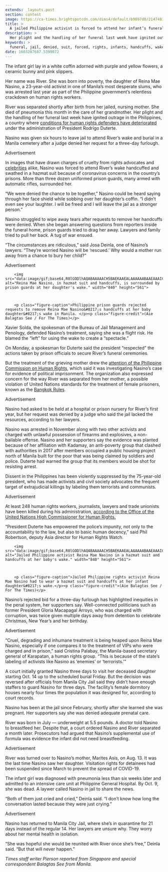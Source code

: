 ```yaml
--- 
extends: _layouts.post 
section: content 
image: https://ca-times.brightspotcdn.com/dims4/default/b9097d0/2147483647/strip/true/crop/1616x848+0+116/resize/1200x630!/quality/90/?url=https%3A%2F%2Fcalifornia-times-brightspot.s3.amazonaws.com%2Fc3%2F78%2Fbb32d0cb45e68c794ab86910f8ae%2Fdsc04495.jpg 
title: > 
  A jailed Philippine activist is forced to attend her infant’s funeral in handcuffs and a hazmat suit 
description: > 
  Her plight and the handling of her funeral last week have ignited outrage in the Philippines, a country where conditions for human rights defenders have deteriorated under the administration of President Rodrigo Duterte.AdvertisementAt least 248 human rights workers, journalists, lawyers and trade unionists have been killed during his administration, according to the Office of the United Nations High Commissioner for Human Rights.“President Duterte has empowered the police’s impunity, not only to the accountability to the law, but also to basic human decency,” said Phil Robertson, deputy Asia director for Human Rights Watch.Jailed Philippine rights activist Reina Mae Nasino had to wear a hazmat suit and handcuffs at her infant daughter’s wake.AdvertisementRiver was turned over to Nasino’s mother, Marites Asis, on Aug. 13. 
keywords: > 
  funeral, jail, denied, suit, forced, rights, infants, handcuffs, wake, jailed, hazmat, nasino, treatment, nasinos, mother, attend, human, prison, activist 
date: 1603287687.5390072 
--- 
```

<div><p>The infant girl lay in a white coffin adorned with purple and yellow flowers, a ceramic bunny and pink slippers.</p><p>Her name was River. She was born into poverty, the daughter of Reina Mae Nasino, a 23-year-old activist in one of Manila&#8217;s most desperate slums, who was arrested last year as part of the Philippine government&#8217;s relentless crackdown on human rights workers.</p><p>River was separated shortly after birth from her jailed, nursing mother. She died of pneumonia this month in the care of her grandmother. Her plight and the handling of her funeral last week have ignited outrage in the Philippines, a country where <a class="link" href="https://www.latimes.com/world-nation/story/2020-08-27/philippines-zara-alvarez-human-rights">conditions for human rights defenders have deteriorated</a> under the administration of President Rodrigo Duterte. </p><p>Nasino was given six hours to leave jail to attend River&#8217;s wake and burial in a Manila cemetery after a judge denied her request for a three-day furlough.</p><p class="google-dfp-ad-caption">Advertisement</p>
    <p id="google-ad2351de7a-6394-4006-8670-5b6ca540738f" class="google-dfp-ad injected">
        <p class="google-dfp-ad-placeholder"></p>
    </p>
<p>In images that have drawn charges of cruelty from rights advocates and <a class="link" href="https://entertainment.inquirer.net/393801/anne-curtis-agot-isidro-fellow-celebs-denounce-heavily-guarded-burial-of-baby-river" target="_blank">celebrities</a> alike, Nasino was forced to attend River&#8217;s wake handcuffed and swathed  in a hazmat suit because of coronavirus concerns in the country&#8217;s prisons. More than three dozen uniformed prison guards, many armed with automatic rifles, surrounded her.</p><p>&#8220;We were denied the chance to be together,&#8221; Nasino could be heard saying through her face shield while sobbing over her daughter&#8217;s coffin. &#8220;I didn&#8217;t even see your laughter. I will be freed and I will leave the jail as a stronger person.&#8221;</p><p>Nasino struggled to wipe away tears after requests to remove her handcuffs were denied. When she began answering questions from reporters inside the funeral home, prison guards tried to drag her away. Lawyers and family tried to pull her back. A tug of war ensued.</p><p>&#8220;The circumstances are ridiculous,&#8221; said Josa Deinla, one of Nasino&#8217;s lawyers. &#8220;They&#8217;re worried Nasino will be &#8216;rescued.&#8217; Why would a mother run away from a chance to bury her child?&#8221;</p><p class="google-dfp-ad-caption">Advertisement</p>
    <p id="google-ad6cd1cc1b-5101-4c43-b15f-2de91233d0a1" class="google-dfp-ad injected">
        <p class="google-dfp-ad-placeholder"></p>
    </p>
<p></p><p id="nativo_1"></p>
    
        <img src="data:image/gif;base64,R0lGODlhAQABAAAAACH5BAEKAAEALAAAAAABAAEAAAICTAEAOw==" alt="Reina Mae Nasino, in hazmat suit and handcuffs, is surrounded by prison guards at her daughter's wake." width="840" height="561">
    
    
    
        <p class="figure-caption">Philippine prison guards rejected requests to remove Reina Mae Nasino&#8217;s handcuffs at her baby daughter&#8217;s wake in Manila. </p><p class="figure-credit">(Aie Balagtas See / For The Times)</p>
        
<p>Xavier Solda, the spokesman of the Bureau of Jail Management and Penology, defended Nasino&#8217;s treatment, saying she was a flight risk. He blamed the &#8220;left&#8221; for using the wake to create a &#8220;spectacle.&#8221;</p><p>On Monday, a spokesman for Duterte said the president &#8220;respected&#8221; the actions taken by prison officials to secure River&#8217;s funeral ceremonies.</p><p>But the treatment of the grieving mother drew the <a class="link" href="http://chr.gov.ph/statement-of-chr-spokesperson-atty-jacqueline-ann-de-guia-on-the-case-of-reinna-mae-nasino/" target="_blank">attention of the Philippine Commission on Human Rights</a>, which said it was investigating Nasino&#8217;s case for evidence of political imprisonment. The organization also expressed concern for the way River was separated from her mother, a possible violation of United Nations standards for the treatment of female prisoners, known as the <a class="link" href="https://www.ohchr.org/Documents/ProfessionalInterest/BangkokRules.pdf" target="_blank">Bangkok Rules</a>.</p><p class="google-dfp-ad-caption">Advertisement</p>
    <p id="google-ada40f9a5e-0f0a-46b5-9a9c-4927666fb0fd" class="google-dfp-ad injected">
        <p class="google-dfp-ad-placeholder"></p>
    </p>
<p>Nasino had asked to be held at a hospital or prison nursery for River&#8217;s first year, but her request was denied by a judge who said the jail lacked the resources, according to her lawyers.</p><p>Nasino was arrested in November along with two other activists and charged with unlawful possession of firearms and explosives, a non-bailable offense. Nasino and her supporters say the evidence was planted because of her affiliation with Kadamay, an anti-poverty group that clashed with authorities in 2017 after members occupied a public housing project north of Manila built for the poor that was being claimed by soldiers and police. Duterte had warned the group that its members would be shot for resisting arrest.</p><p>Dissent in the Philippines has been violently suppressed by the 75-year-old president, who has made activists and civil society advocates the frequent target of extrajudicial killings by labeling them terrorists and communists.</p><p class="google-dfp-ad-caption">Advertisement</p>
    <p id="google-ad086b7be2-8938-4c0f-a77c-4221b06454ee" class="google-dfp-ad injected">
        <p class="google-dfp-ad-placeholder"></p>
    </p>
<p>At least 248 human rights workers, journalists, lawyers and trade unionists have been killed during his administration, <a class="link" href="https://www.ohchr.org/EN/NewsEvents/Pages/DisplayNews.aspx?NewsID=25924&amp;LangID=E" target="_blank">according to the Office of the United Nations High Commissioner for Human Rights.</a></p><p>&#8220;President Duterte has empowered the police&#8217;s impunity, not only to the accountability to the law, but also to basic human decency,&#8221; said Phil Robertson, deputy Asia director for Human Rights Watch.</p><p></p>
    
        <img src="data:image/gif;base64,R0lGODlhAQABAAAAACH5BAEKAAEALAAAAAABAAEAAAICTAEAOw==" alt="Jailed Philippine activist Reina Mae Nasino in a hazmat suit and handcuffs at her baby's wake." width="840" height="561">
    
    
    
        <p class="figure-caption">Jailed Philippine rights activist Reina Mae Nasino had to wear a hazmat suit and handcuffs at her infant daughter&#8217;s wake.</p><p class="figure-credit">(Aie Balagtas See / For The Times)</p>
        
<p>Nasino&#8217;s rejected bid for a three-day furlough has highlighted inequities in the penal system, her supporters say. Well-connected politicians such as former President Gloria Macapagal Arroyo, who was charged with corruption, was twice given multiple days away from detention to celebrate Christmas, New Year&#8217;s and her birthday.</p><p class="google-dfp-ad-caption">Advertisement</p>
    <p id="google-ad8bd36a49-1691-42d9-a932-140031ee81ca" class="google-dfp-ad injected">
        <p class="google-dfp-ad-placeholder"></p>
    </p>
<p>&#8220;Cruel, degrading and inhumane treatment is being heaped upon Reina Mae Nasino, especially if one compares it to the treatment of VIPs who were charged and in prison,&#8221; said Cristina Palabay, the Manila-based secretary general of Karapatan, a human rights group. &#8220;This is because of the state&#8217;s labeling of activists like Nasino as &#8216;enemies&#8217; or &#8216;terrorists.&#8217;&#8221;</p><p>A court initially granted Nasino three days to visit her deceased daughter starting Oct. 14  up to the scheduled burial Friday. But the decision was reversed after officials from Manila City Jail said they didn&#8217;t have enough staffers to guard Nasino for three days. The facility&#8217;s female dormitory houses nearly four times the population it was designed for, according to court records.</p><p>Nasino has been at the jail since February, shortly after she learned she was pregnant. Her supporters say she was denied adequate prenatal care.</p><p>River was born in July &#8212; underweight at 5.5 pounds. A doctor told Nasino to breastfeed her. Despite that, a court ordered Nasino and River separated a month later. Prosecutors had argued that Nasino&#8217;s supplemental use of formula was evidence the infant did not need breastfeeding.</p><p class="google-dfp-ad-caption">Advertisement</p>
    <p id="google-adb533bf20-3325-44aa-ad6d-c777641043ab" class="google-dfp-ad injected">
        <p class="google-dfp-ad-placeholder"></p>
    </p>
<p></p><p>River was turned over to Nasino&#8217;s mother, Marites Asis, on Aug. 13. It was the last time Nasino saw her daughter. Visitation rights for detainees had been suspended since March to prevent the spread of COVID-19.</p><p>The infant girl was diagnosed with pneumonia less than six weeks later and admitted to an intensive care unit at Philippine General Hospital. By Oct. 9, she was dead. A laywer called Nasino in jail to share the news.</p><p>&#8220;Both of them just cried and cried,&#8221; Deinla said. &#8220;I don&#8217;t know how long the conversation lasted because they were just crying.&#8221;</p><p class="google-dfp-ad-caption">Advertisement</p>
    <p id="google-ad36ea3e06-5be4-4e00-ac96-7c7844698310" class="google-dfp-ad injected">
        <p class="google-dfp-ad-placeholder"></p>
    </p>
<p>Nasino has returned to Manila City Jail, where she&#8217;s in quarantine for 21 days instead of the regular 14. Her lawyers are unsure why. They worry about her mental health in isolation.</p><p>&#8220;She was hopeful she would be reunited with River once she&#8217;s free,&#8221; Deinla said. &#8220;But that will never happen.&#8221;</p><p><i>Times staff writer Pierson reported from Singapore and special correspondent Balagtas See from Manila.</i><br></p></div>